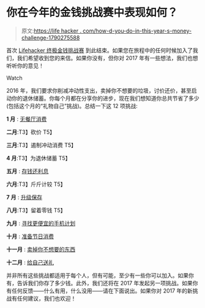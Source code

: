 # 你在今年的金钱挑战赛中表现如何？

> 原文:[https://life hacker . com/how-d-you-do-in-this-year-s-money-challenge-1790275588](https://lifehacker.com/how-d-you-do-during-this-year-s-money-challenge-1790275588)

首次 [Lifehacker 终极金钱挑战赛](https://lifehacker.com/lifehacker-readers-lets-take-a-money-challenge-togethe-1747419781) 到此结束。如果您在旅程中的任何时候加入了我们，我们希望收到您的来信。如果你没有，但你对 2017 年有一些想法，我们也想听听你的意见！

Watch

2016 年，我们要求你削减冲动性支出，卖掉你不想要的垃圾，讨价还价，甚至启动你的退休储蓄。你每个月都在分享你的进步，现在我们想知道你总共节省了多少(包括这个月的“礼物自己”挑战)。总结一下这 12 项挑战:

**1 月** : [无餐厅消费](http://twocents.lifehacker.com/januarys-money-challenge-no-restaurant-spending-1749975621)

**二月**:T3】砍价 T5】

**三月**:T3】遏制冲动消费 T5】

**4 月**:T3】为退休储蓄 T5】

**五月** : [存钱还利息](http://twocents.lifehacker.com/may-s-money-challenge-save-money-on-interest-1773934342#_ga=1.196971308.1268082208.1431441811)

**六月**:T3】斤斤计较 T5】

**7 月** : [升级保存](http://wallethacks.com/upgrade-and-save-strategy/)

**八月**:T3】留着零钱 T5】

**九月** : [寻找更便宜的手机计划](http://twocents.lifehacker.com/september-s-money-challenge-find-a-cheaper-cellphone-p-1786022688)

**十月** : [准备节日消费](http://twocents.lifehacker.com/october-s-money-challenge-prepare-for-your-holiday-spe-1787301021)

**十一月** : [卖掉你不想要的东西](http://twocents.lifehacker.com/november-s-money-challenge-sell-your-unwanted-stuff-1788424216#_ga=1.125233930.1268082208.1431441811)

**十二月** : [给自己送礼](http://twocents.lifehacker.com/december-s-money-challenge-gift-yourself-1789481384)

并非所有这些挑战都适用于每个人，但有可能，至少有一些你可以加入。如果你有，告诉我们你存了多少钱。此外，我们还将在 2017 年发起另一项挑战。如果你有任何反馈——什么有用，什么没用——请在下面说出。如果你对 2017 年的新挑战有任何建议，我们也欢迎！
